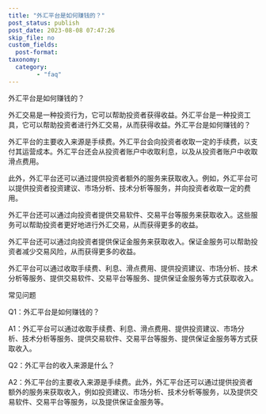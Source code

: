 ```yaml
---
title: "外汇平台是如何赚钱的？"
post_status: publish
post_date: 2023-08-08 07:47:26
skip_file: no
custom_fields: 
  post-format: 
taxonomy:
  category:
        - "faq"
---
```


外汇平台是如何赚钱的？

外汇交易是一种投资行为，它可以帮助投资者获得收益。外汇平台是一种投资工具，它可以帮助投资者进行外汇交易，从而获得收益。外汇平台是如何赚钱的？

外汇平台的主要收入来源是手续费。外汇平台会向投资者收取一定的手续费，以支付其运营成本。外汇平台还会从投资者账户中收取利息，以及从投资者账户中收取滑点费用。

此外，外汇平台还可以通过提供投资者额外的服务来获取收入。例如，外汇平台可以提供投资者投资建议、市场分析、技术分析等服务，并向投资者收取一定的费用。

外汇平台还可以通过向投资者提供交易软件、交易平台等服务来获取收入。这些服务可以帮助投资者更好地进行外汇交易，从而获得更多的收益。

外汇平台还可以通过向投资者提供保证金服务来获取收入。保证金服务可以帮助投资者减少交易风险，从而获得更多的收益。

外汇平台可以通过收取手续费、利息、滑点费用、提供投资建议、市场分析、技术分析等服务、提供交易软件、交易平台等服务、提供保证金服务等方式获取收入。

常见问题

Q1：外汇平台是如何赚钱的？

A1：外汇平台可以通过收取手续费、利息、滑点费用、提供投资建议、市场分析、技术分析等服务、提供交易软件、交易平台等服务、提供保证金服务等方式获取收入。

Q2：外汇平台的收入来源是什么？

A2：外汇平台的主要收入来源是手续费。此外，外汇平台还可以通过提供投资者额外的服务来获取收入，例如投资建议、市场分析、技术分析等服务，以及提供交易软件、交易平台等服务，以及提供保证金服务等。
